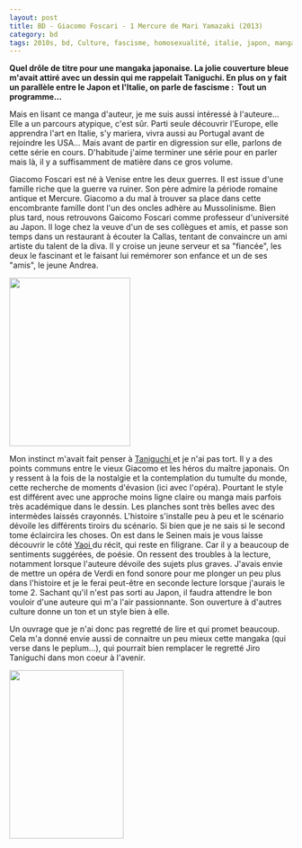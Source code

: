 ```yaml
---
layout: post
title: BD - Giacomo Foscari - 1 Mercure de Mari Yamazaki (2013)
category: bd
tags: 2010s, bd, Culture, fascisme, homosexualité, italie, japon, manga, opéra, pédocriminalité, seinen
---
```

**Quel drôle de titre pour une mangaka japonaise. La jolie couverture bleue m'avait attiré avec un dessin qui me rappelait Taniguchi. En plus on y fait un parallèle entre le Japon et l'Italie, on parle de fascisme : &nbsp;Tout un programme...**

Mais en lisant ce manga d'auteur, je me suis aussi intéressé à l'auteure... Elle a un parcours atypique, c'est sûr. Parti seule découvrir l'Europe, elle apprendra l'art en Italie, s'y mariera, vivra aussi au Portugal avant de rejoindre les USA... Mais avant de partir en digression sur elle, parlons de cette série en cours. D'habitude j'aime terminer une série pour en parler mais là, il y a suffisamment de matière dans ce gros volume.

Giacomo Foscari est né à Venise entre les deux guerres. Il est issue d'une famille riche que la guerre va ruiner. Son père admire la période romaine antique et Mercure. Giacomo a du mal à trouver sa place dans cette encombrante famille dont l'un des oncles adhère au Mussolinisme. Bien plus tard, nous retrouvons Gaicomo Foscari comme professeur d'université au Japon. Il loge chez la veuve d'un de ses collègues et amis, et passe son temps dans un restaurant à écouter la Callas, tentant de convaincre un ami artiste du talent de la diva. Il y croise un jeune serveur et sa "fiancée", les deux le fascinant et le faisant lui remémorer son enfance et un de ses "amis", le jeune Andrea.

<img class="alignleft size-medium wp-image-20322" src="https://cheziceman.files.wordpress.com/2017/06/fosca1.jpg?w=215" alt="" width="215" height="300">

Mon instinct m'avait fait penser à <a href="https://cheziceman.wordpress.com/2013/04/20/bd-lhomme-qui-marche-de-jiro-taniguchi/">Taniguchi </a>et je n'ai pas tort. Il y a des points communs entre le vieux Giacomo et les héros du maître japonais. On y ressent à la fois de la nostalgie et la contemplation du tumulte du monde, cette recherche de moments d'évasion (ici avec l'opéra). Pourtant le style est différent avec une approche moins ligne claire ou manga mais parfois très académique dans le dessin. Les planches sont très belles avec des intermèdes laissés crayonnés. L'histoire s'installe peu à peu et le scénario dévoile les différents tiroirs du scénario. Si bien que je ne sais si le second tome éclaircira les choses. On est dans le Seinen mais je vous laisse découvrir le côté <a href="https://fr.wikipedia.org/wiki/Yaoi">Yaoi </a>du récit, qui reste en filigrane. Car il y a beaucoup de sentiments suggérées, de poésie. On ressent des troubles à la lecture, notamment lorsque l'auteure dévoile des sujets plus graves. J'avais envie de mettre un opéra de Verdi en fond sonore pour me plonger un peu plus dans l'histoire et je le ferai peut-être en seconde lecture lorsque j'aurais le tome 2. Sachant qu'il n'est pas sorti au Japon, il faudra attendre le bon vouloir d'une auteure qui m'a l'air passionnante. Son ouverture à d'autres culture donne un ton et un style bien à elle.

Un ouvrage que je n'ai donc pas regretté de lire et qui promet beaucoup. Cela m'a donné envie aussi de connaitre un peu mieux cette mangaka (qui verse dans le peplum...), qui pourrait bien remplacer le regretté Jiro Taniguchi dans mon coeur à l'avenir.

<img class="aligncenter size-medium wp-image-20323" src="https://cheziceman.files.wordpress.com/2017/06/fosca2.jpg?w=203" alt="" width="203" height="300">

